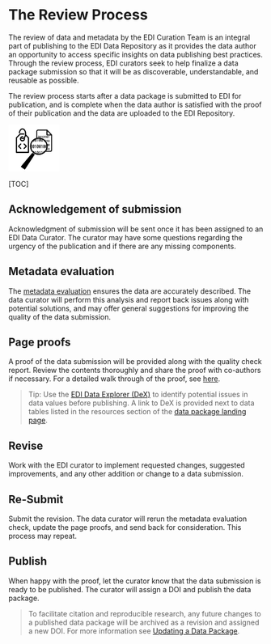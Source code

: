 # The Review Process

The review of data and metadata by the EDI Curation Team is an integral part of publishing to the EDI Data Repository as it provides the data author an opportunity to access specific insights on data publishing best practices. Through the review process, EDI curators seek to help finalize a data package submission so that it will be as discoverable, understandable, and reusable as possible.

The review process starts after a data package is submitted to EDI for publication, and is complete when the data author is satisfied with the proof of their publication and the data are uploaded to the EDI Repository.

<img src="/static/images/review-process.png" width="20%">

[TOC]

## Acknowledgement of submission

Acknowledgment of submission will be sent once it has been assigned to an EDI Data Curator. The curator may have some questions regarding the urgency of the publication and if there are any missing components.

## Metadata evaluation

The [metadata evaluation](evaluating-a-data-package.md) ensures the data are accurately described. The data curator will perform this analysis and report back issues along with potential solutions, and may offer general suggestions for improving the quality of the data submission.


## Page proofs

A proof of the data submission will be provided along with the quality check report. Review the contents thoroughly and share the proof with co-authors if necessary. For a detailed walk through of the proof, see [here](data-package-pages.md).

>Tip: Use the [EDI Data Explorer (DeX)](data-exploration.md#data-explorer-dex) to identify potential issues in data values before publishing. A link to DeX is provided next to data tables listed in the resources section of the [data package landing page](data-package-pages.md).

## Revise

Work with the EDI curator to implement requested changes, suggested improvements, and any other addition or change to a data submission.

## Re-Submit

Submit the revision. The data curator will rerun the metadata evaluation check, update the page proofs, and send back for consideration. This process may repeat.

## Publish

When happy with the proof, let the curator know that the data submission is ready to be published. The curator will assign a DOI and publish the data package.

>To facilitate citation and reproducible research, any future changes to a published data package will be archived as a revision and assigned a new DOI. For more information see [Updating a Data Package](updating-a-data-package.md).
